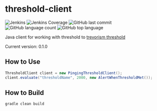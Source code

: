 # threshold-client
![Jenkins](https://img.shields.io/jenkins/build/http/trevorism-build.eastus.cloudapp.azure.com/threshold-client)
![Jenkins Coverage](https://img.shields.io/jenkins/coverage/jacoco/http/trevorism-build.eastus.cloudapp.azure.com/threshold-client)
![GitHub last commit](https://img.shields.io/github/last-commit/trevorism/threshold-client)
![GitHub language count](https://img.shields.io/github/languages/count/trevorism/threshold-client)
![GitHub top language](https://img.shields.io/github/languages/top/trevorism/threshold-client)


Java client for working with threshold to [trevorism threshold](https://github.com/trevorism/threshold)

Current version: 0.1.0

## How to Use 

```java
ThresholdClient client = new PingingThresholdClient();
client.evaluate("thresholdName", 2000, new AlertWhenThresholdMet());
```

## How to Build
`gradle clean build`